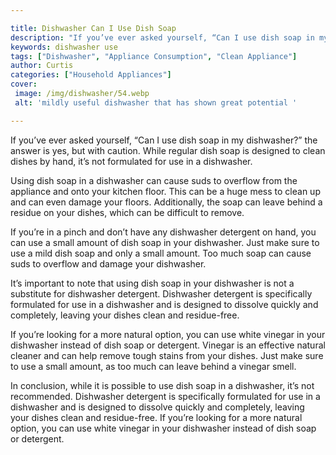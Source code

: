 ```yaml
---

title: Dishwasher Can I Use Dish Soap
description: "If you’ve ever asked yourself, “Can I use dish soap in my dishwasher?” the answer is yes, but with caution. While regular dish soa...take a moment to check it out "
keywords: dishwasher use
tags: ["Dishwasher", "Appliance Consumption", "Clean Appliance"]
author: Curtis
categories: ["Household Appliances"]
cover: 
 image: /img/dishwasher/54.webp
 alt: 'mildly useful dishwasher that has shown great potential '

---
```


If you’ve ever asked yourself, “Can I use dish soap in my dishwasher?” the answer is yes, but with caution. While regular dish soap is designed to clean dishes by hand, it’s not formulated for use in a dishwasher.

Using dish soap in a dishwasher can cause suds to overflow from the appliance and onto your kitchen floor. This can be a huge mess to clean up and can even damage your floors. Additionally, the soap can leave behind a residue on your dishes, which can be difficult to remove.

If you’re in a pinch and don’t have any dishwasher detergent on hand, you can use a small amount of dish soap in your dishwasher. Just make sure to use a mild dish soap and only a small amount. Too much soap can cause suds to overflow and damage your dishwasher.

It’s important to note that using dish soap in your dishwasher is not a substitute for dishwasher detergent. Dishwasher detergent is specifically formulated for use in a dishwasher and is designed to dissolve quickly and completely, leaving your dishes clean and residue-free.

If you’re looking for a more natural option, you can use white vinegar in your dishwasher instead of dish soap or detergent. Vinegar is an effective natural cleaner and can help remove tough stains from your dishes. Just make sure to use a small amount, as too much can leave behind a vinegar smell.

In conclusion, while it is possible to use dish soap in a dishwasher, it’s not recommended. Dishwasher detergent is specifically formulated for use in a dishwasher and is designed to dissolve quickly and completely, leaving your dishes clean and residue-free. If you’re looking for a more natural option, you can use white vinegar in your dishwasher instead of dish soap or detergent.
